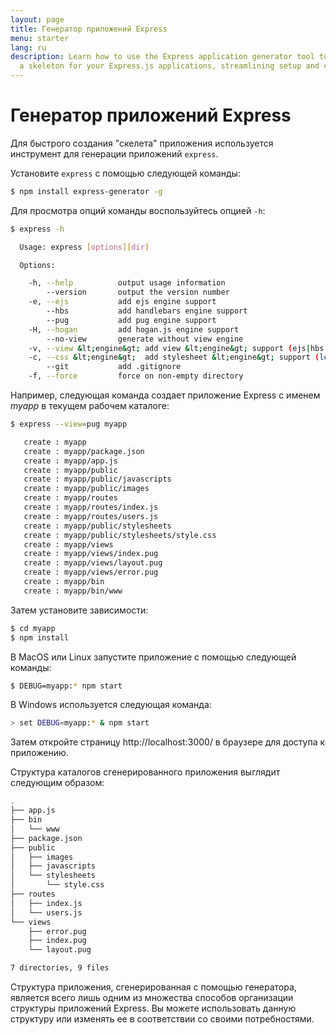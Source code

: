 ```yaml
---
layout: page
title: Генератор приложений Express
menu: starter
lang: ru
description: Learn how to use the Express application generator tool to quickly create
  a skeleton for your Express.js applications, streamlining setup and configuration.
---
```


# Генератор приложений Express

Для быстрого создания "скелета" приложения используется инструмент для генерации приложений `express`.

Установите `express` с помощью следующей команды:

```bash
$ npm install express-generator -g
```

Для просмотра опций команды воспользуйтесь опцией `-h`:

```bash
$ express -h

  Usage: express [options][dir]

  Options:

    -h, --help          output usage information
        --version       output the version number
    -e, --ejs           add ejs engine support
        --hbs           add handlebars engine support
        --pug           add pug engine support
    -H, --hogan         add hogan.js engine support
        --no-view       generate without view engine
    -v, --view &lt;engine&gt; add view &lt;engine&gt; support (ejs|hbs|hjs|jade|pug|twig|vash) (defaults to jade)
    -c, --css &lt;engine&gt;  add stylesheet &lt;engine&gt; support (less|stylus|compass|sass) (defaults to plain css)
        --git           add .gitignore
    -f, --force         force on non-empty directory
```

Например, следующая команда создает приложение Express с именем _myapp_ в текущем рабочем каталоге:

```bash
$ express --view=pug myapp

   create : myapp
   create : myapp/package.json
   create : myapp/app.js
   create : myapp/public
   create : myapp/public/javascripts
   create : myapp/public/images
   create : myapp/routes
   create : myapp/routes/index.js
   create : myapp/routes/users.js
   create : myapp/public/stylesheets
   create : myapp/public/stylesheets/style.css
   create : myapp/views
   create : myapp/views/index.pug
   create : myapp/views/layout.pug
   create : myapp/views/error.pug
   create : myapp/bin
   create : myapp/bin/www
```

Затем установите зависимости:

```bash
$ cd myapp
$ npm install
```

В MacOS или Linux запустите приложение с помощью следующей команды:

```bash
$ DEBUG=myapp:* npm start
```

В Windows используется следующая команда:

```bash
> set DEBUG=myapp:* & npm start
```

Затем откройте страницу http://localhost:3000/ в браузере для доступа к приложению.

Структура каталогов сгенерированного приложения выглядит следующим образом:

```bash
.
├── app.js
├── bin
│   └── www
├── package.json
├── public
│   ├── images
│   ├── javascripts
│   └── stylesheets
│       └── style.css
├── routes
│   ├── index.js
│   └── users.js
└── views
    ├── error.pug
    ├── index.pug
    └── layout.pug

7 directories, 9 files
```

<div class="doc-box doc-info" markdown="1">
Структура приложения, сгенерированная с помощью генератора, является всего лишь одним из множества способов организации структуры приложений Express. Вы можете использовать данную структуру или изменять ее в соответствии со своими потребностями.
</div>
